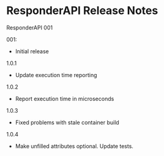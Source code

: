 # ResponderAPI Release Notes

ResponderAPI 001

001:

* Initial release

1.0.1

* Update execution time reporting

1.0.2

* Report execution time in microseconds

1.0.3

* Fixed problems with stale container build
  
1.0.4

* Make unfilled attributes optional. Update tests.